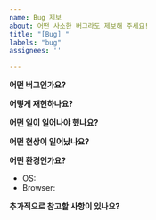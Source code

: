 ```yaml
---
name: Bug 제보
about: 어떤 사소한 버그라도 제보해 주세요!
title: "[Bug] "
labels: "bug"
assignees: ''

---
```


**어떤 버그인가요?**
<!-- 짧고 이해하기 쉬운 문장으로 버그를 설명해주세요. -->

**어떻게 재현하나요?**
<!-- 이렇게 써주세요:
1. 로그인 페이지에 접속
2. 로그인 버튼 클릭
3. 버튼을 클릭했지만 아무런 반응이 없음

- 추가적으로 스크린 샷이나 동영상을 첨부해주시면 좋습니다.

이렇게 하지 마세요:
- 로그인 페이지에 오류 발생
-->

**어떤 일이 일어나야 했나요?**
<!-- 어떤 일을 예상하셨는지 확인이 힘들 수 있습니다. 여기에 적어주세요. -->

**어떤 현상이 일어났나요?**
<!-- 실제로 일어난 결과를 적어주세요. -->

**어떤 환경인가요?**
 - OS: <!-- [e.g. macOS 15 Sequoia, Windows 11] -->
 - Browser: <!-- [e.g. Safari 18.4, Chrome 136] -->

**추가적으로 참고할 사항이 있나요?**
<!-- 여기에 추가 사항을 적어주세요. -->